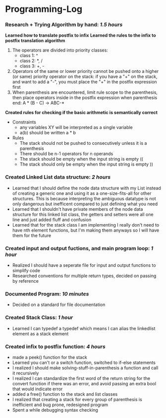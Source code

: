 # Programming-Log

### Research + Trying Algorithm by hand: *1.5 hours*

**Learned how to translate postfix to infix**
**Learned the rules to the infix to postfix translation algorithm**

1. The operators are divided into priority classes:
    * class 1: ^
    * class 2: *, /
    * class 3: +, -
2. Operators of the same or lower priority cannot be pushed onto a higher (or same) priority operator on the stack:
    if you have a "+" on the stack, and want to add a "-", you must place the "+" in the postfix expression first
3. When parenthesis are encountered, limit rule scope to the parenthesis,
    then place operators inside in the postfix expression when parenthesis end: A * (B - C) -> ABC-*

**Created rules for checking if the basic arithmetic is semantically correct**
* Constraints
    * any variables XY will be interpreted as a single variable
    * a(b) should be written a * b
* Rules
    * The stack should not be pushed to consecutively unless it is a parenthesis
    * There should be n-1 operators for n operands
    * The stack should be empty when the input string is empty ((
    * The stack should only be empty when the input string is empty ))

### Created Linked List data structure: *2 hours*

* Learned that I should define the node data structure with my List instead of creating a generic one and using it as a one-size-fits-all
    for other structures. This is because interpreting the ambiguous datatype is not only dangerous but inefficent compared to just
    defining what you need
* Learned that I shouldn't have private members of the node data structure for this linked list class, 
    the getters and setters were all one line and just added fluff and confusion
* Learned that for the stack class I am implementing I really don't need to have nth element functions, 
    but I'm making them anyways so I will have them for the future

### Created input and output fuctions, and main program loop: *1 hour*
* Realized I should have a seperate file for input and output functions to simplify code
* Researched conventions for multiple return types, decided on passing by reference

### Documented Program: *10 minutes*
* Decided on a standard for file documentation

### Created Stack Class: *1 hour*
* Learned I can typedef a typedef which means I can alias the linkedlist element as a stack element

### Created infix to postfix function: *4 hours*
* made a peek() function for the stack
* Learned you can't or a switch function, switched to if-else statements
* I realized I should make solving-stuff-in-parenthesis a function and call it recursively
* I realized I can standardize the first word of the return string for the convert function if there was an error,
    and avoid passing an extra bool that would indicate error
* added a free() function to the stack and list classes
* I realized that creating a stack for every group of parenthesis is inefficient and bug prone, redesigned program
* Spent a while debugging syntax checking